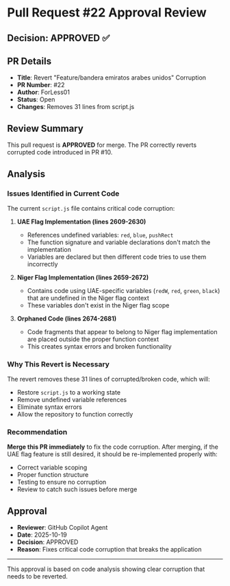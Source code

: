 # Pull Request #22 Approval Review

## Decision: APPROVED ✅

## PR Details
- **Title**: Revert "Feature/bandera emiratos arabes unidos" Corruption
- **PR Number**: #22
- **Author**: ForLess01
- **Status**: Open
- **Changes**: Removes 31 lines from script.js

## Review Summary

This pull request is **APPROVED** for merge. The PR correctly reverts corrupted code introduced in PR #10.

## Analysis

### Issues Identified in Current Code
The current `script.js` file contains critical code corruption:

1. **UAE Flag Implementation (lines 2609-2630)**
   - References undefined variables: `red`, `blue`, `pushRect`
   - The function signature and variable declarations don't match the implementation
   - Variables are declared but then different code tries to use them incorrectly

2. **Niger Flag Implementation (lines 2659-2672)**
   - Contains code using UAE-specific variables (`redW`, `red`, `green`, `black`) that are undefined in the Niger flag context
   - These variables don't exist in the Niger flag scope

3. **Orphaned Code (lines 2674-2681)**
   - Code fragments that appear to belong to Niger flag implementation are placed outside the proper function context
   - This creates syntax errors and broken functionality

### Why This Revert is Necessary

The revert removes these 31 lines of corrupted/broken code, which will:
- Restore `script.js` to a working state
- Remove undefined variable references
- Eliminate syntax errors
- Allow the repository to function correctly

### Recommendation

**Merge this PR immediately** to fix the code corruption. After merging, if the UAE flag feature is still desired, it should be re-implemented properly with:
- Correct variable scoping
- Proper function structure
- Testing to ensure no corruption
- Review to catch such issues before merge

## Approval

- **Reviewer**: GitHub Copilot Agent
- **Date**: 2025-10-19
- **Decision**: APPROVED
- **Reason**: Fixes critical code corruption that breaks the application

---

This approval is based on code analysis showing clear corruption that needs to be reverted.

